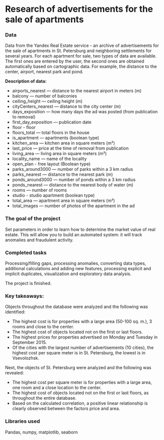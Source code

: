 # Research of advertisements for the sale of apartments


### Data
Data from the Yandex Real Estate service - an archive of advertisements for the sale of apartments in St. Petersburg and neighboring settlements for several years. For each apartment for sale, two types of data are available. The first ones are entered by the user, the second ones are obtained automatically based on cartographic data. For example, the distance to the center, airport, nearest park and pond.

**Description of data:**

- airports_nearest — distance to the nearest airport in meters (m)
- balcony — number of balconies
- ceiling_height — ceiling height (m)
- cityCenters_nearest — distance to the city center (m)
- days_exposition — how many days the ad was posted (from publication to removal)
- first_day_exposition — publication date
- floor - floor
- floors_total — total floors in the house
- is_apartment — apartments (boolean type)
- kitchen_area — kitchen area in square meters (m²)
- last_price — price at the time of removal from publication
- living_area — living area in square meters (m²)
- locality_name — name of the locality
- open_plan - free layout (Boolean type)
- parks_around3000 — number of parks within a 3 km radius
- parks_nearest — distance to the nearest park (m)
- ponds_around3000 — number of ponds within a 3 km radius
- ponds_nearest — distance to the nearest body of water (m)
- rooms — number of rooms
- studio - studio apartment (boolean type)
- total_area — apartment area in square meters (m²)
- total_images — number of photos of the apartment in the ad

### The goal of the project
Set parameters in order to learn how to determine the market value of real estate. This will allow you to build an automated system: it will track anomalies and fraudulent activity.

### Completed tasks

Processing/filling gaps, processing anomalies, converting data types, additional calculations and adding new features, processing explicit and implicit duplicates, visualization and exploratory data analysis.

The project is finished.

### Key takeaways:
Objects throughout the database were analyzed and the following was identified:

- The highest cost is for properties with a large area (50-100 sq. m.), 3 rooms and close to the center.
- The highest cost of objects located not on the first or last floors.
- The highest prices for properties advertised on Monday and Tuesday in September 2015.
- Of the cities with the largest number of advertisements (10 cities), the highest cost per square meter is in St. Petersburg, the lowest is in Vsevolozhsk.

Next, the objects of St. Petersburg were analyzed and the following was revealed:
- The highest cost per square meter is for properties with a large area, one room and a close location to the center.
- The highest cost of objects located not on the first or last floors, as throughout the entire database.
- Based on the calculated correlation, a positive linear relationship is clearly observed between the factors price and area.

### Libraries used

Pandas, numpy, matplotlib, seaborn
